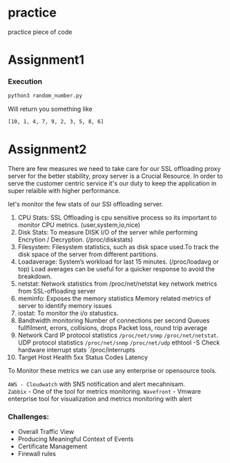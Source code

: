 # practice
practice piece of code

# Assignment1

### Execution

 ```sh
 python3 random_number.py
 ```

Will return you something like


```sh
[10, 1, 4, 7, 9, 2, 3, 5, 8, 6]
```

# Assignment2

There are few measures we need to take care for our SSL offloading proxy server for the better stability, proxy server is a Crucial Resource. In order to serve the customer centric service it's our duty to keep the application in super relaible with higher performance.

let's monitor the few stats of our SSl offloading server.


1. CPU Stats:
   SSL Offloading is cpu sensitive process so its important to monitor CPU metrics. (user,system,io,nice)
2. Disk Stats:
   To measure DISK I/O of the server while performing Encrytion / Decryption. (/proc/diskstats)
3. Filesystem:
   Filesystem statistics, such as disk space used.To track the disk space of the server from different partitions.
5. Loadaverage:
   System’s workload for last 15 minutes. (/proc/loadavg or top) Load averages can be useful for a quicker response to avoid the breakdown.
6. netstat:
   Network statistics from /proc/net/netstat key network metrics from SSL-offloading server
7. meminfo:
   Exposes the memory statistics	Memory related metrics of server to identify memory issues
8. iostat:
   To monitor the i/o statustics.
9. Bandtwidth monitoring
   Number of connections per second
   Queues fullfilment, errors, collisions, drops
   Packet loss, round trip average
10. Network Card
    IP protocol statistics `/proc/net/snmp`  `/proc/net/netstat`.
    UDP protocol statistics `/proc/net/snmp`  `/proc/net/udp`
    ethtool -S 
    Check hardware interrupt stats `/proc/interrupts
11. Target Host Health
    5xx Status Codes
    Latency

To Monitor these metrics we can use any enterprise or opensource tools.

`AWS - Cloudwatch` with SNS notification and alert mecahnisam.\
`Zabbix` - One of the tool for metrics monitoring.
`Wavefront` - Vmware enterprise tool for visualization and metrics monitoring with alert

### Challenges:
- Overall Traffic View 
- Producing Meaningful Context of Events 
- Certificate Management 
- Firewall rules

   
   
 
